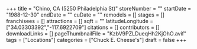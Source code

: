 +++
title = "Chino, CA (5250 Philadelphia St)"
storeNumber = ""
startDate = "1988-12-30"
endDate = ""
cuDate = ""
remodels = []
stages = []
franchisees = []
attractions = []
sqft = ""
latitudeLongitude = ["34.03303392","-117.6922709"]
citations = []
contributors = []
downloadLinks = []
pageThumbnailFile = "KzbV9PZLDueqHh2KjOhO.avif"
tags = ["Locations"]
categories = ["Chuck E. Cheese's"]
draft = false
+++
